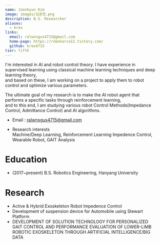 ```yaml
---
name: Joonhyun Kim
image: images/김준현.png
description: B.S. Researcher
aliases:
  - krex
links:
  email: ralwnsgus4715@gmail.com
  home-page: https://roboharco12.tistory.com/
  github: krex4715
tier: fifth
---
```


I'm interested in AI and robot control theory.
I have experience in supervised learning using classical machine learning techniques and deep learning theory,  
and based on these, I am working on a project to apply them to robot control and optimize various parameters.    
     
The ultimate goal of my research is to make the AI robot agent that performs a specific tasks through reinforcement learning,   
and to this end, I am studying various robot Control Methods(Impedance Control, Admittance Control) and AI algorithms.
   

    
     
- Email : ralwnsgus4715@gmail.com

- Research interests  
  Machine/Deep Learning, Reinforcement Learning
  Impedence Control, Wearable Robot, GAIT Analysis


# Education
- (2017~present) B.S. Robotics Engineering, Hanyang University 

# Research
- Active & Hybrid Exoskeleton Robot Impedence Control 
- Development of suspension device for Automobile using Stewart Platform
- DEVELOPMENT OF SOLUTION TECHNOLOGY FOR PERSONALIZED GAIT CONTROL AND PERFORMANCE EVALUATION OF LOWER-LIMB ROBOTIC EXOSKELETON THROUGH ARTIFICIAL INTELLIGENCE/BIG DATA